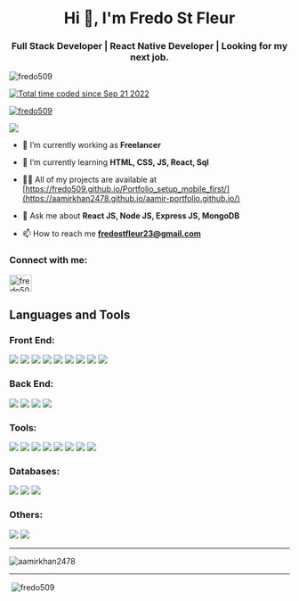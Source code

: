 <h1 align="center">Hi 👋, I'm Fredo St Fleur</h1>
<h3 align="center">Full Stack Developer | React Native Developer | Looking for my next job.</h3>

<p align="left"> <img src="https://komarev.com/ghpvc/?username=fredo509&label=Profile%20views&color=0e75b6&style=flat" alt="fredo509" /> </p>

<a href="https://wakatime.com/@0a9d1138-ce9f-40d3-bfab-4cc846380d97"><img src="https://wakatime.com/badge/user/0a9d1138-ce9f-40d3-bfab-4cc846380d97.svg" alt="Total time coded since Sep 21 2022" /></a>

<p align="left"> <a href="https://github.com/ryo-ma/github-profile-trophy"><img src="https://github-profile-trophy.vercel.app/?username=fredo509" alt="fredo509" /></a> </p>


<a href="https://fredo509.github.io/Portfolio_setup_mobile_first/" target="_blank"><p align= "left"> <img src="https://img.shields.io/badge/Aamir%20Khan-is%20Available%20for%20Hire%20-blueviolet" /> </p></a>

- 🔭 I’m currently working as **Freelancer**

- 🌱 I’m currently learning **HTML, CSS, JS, React, Sql**

- 👨‍💻 All of my projects are available at [https://fredo509.github.io/Portfolio_setup_mobile_first/](https://aamirkhan2478.github.io/aamir-portfolio.github.io/)

- 💬 Ask me about **React JS, Node JS, Express JS, MongoDB**

- 📫 How to reach me **fredostfleur23@gmail.com**

<h3 align="left">Connect with me:</h3>
<p align="left">
<a href="https://www.linkedin.com/in/fredo-st-fleur-0b41a122a" target="blank"><img align="center" src="https://raw.githubusercontent.com/rahuldkjain/github-profile-readme-generator/master/src/images/icons/Social/linked-in-alt.svg" alt="fredo509" height="30" width="40" /></a>
</p>

## Languages and Tools
<h3 align="left">Front End:</h3>
<a href="https://www.w3.org/html/" target="_blank" rel="noreferrer"><img src="https://img.shields.io/badge/html-red?style=for-the-badge&logo=html5&logoColor=white"/></a>  <a href="https://www.w3schools.com/css/" target="_blank" rel="noreferrer"><img src="https://img.shields.io/badge/css-1572B6?style=for-the-badge&logo=css3&logoColor=white"/></a>  <a href="https://developer.mozilla.org/en-US/docs/Web/JavaScript" target="_blank" rel="noreferrer"><img src="https://img.shields.io/badge/javascript-F7DF1E?style=for-the-badge&logo=javascript&logoColor=white"/></a> <a href="https://getbootstrap.com/" target="_blank" rel="noreferrer"><img src="https://img.shields.io/badge/bootstrap-7952B3?style=for-the-badge&logo=bootstrap&logoColor=white"/></a>  <a href="https://mui.com/" target="_blank" rel="noreferrer"><img src="https://img.shields.io/badge/mui-007FFF?style=for-the-badge&logo=mui&logoColor=white"/></a>  <a href="https://reactjs.org/" target="_blank" rel="noreferrer"><img src="https://img.shields.io/badge/react_js-09D3AC?style=for-the-badge&logo=createreactapp&logoColor=black"/></a>  <a href="https://reactnative.dev/" target="_blank" rel="noreferrer"><img src="https://img.shields.io/badge/react_native-61DAFB?style=for-the-badge&logo=react&logoColor=black"/></a>  <a href="https://tailwindcss.com/" target="_blank" rel="noreferrer"><img src="https://img.shields.io/badge/tailwind_css-06B6D4?style=for-the-badge&logo=tailwindcss&logoColor=black"/></a>  <a href="https://sass-lang.com/" target="_blank" rel="noreferrer"><img src="https://img.shields.io/badge/sass-CC6699?style=for-the-badge&logo=sass&logoColor=white"/></a>

<h3 align="left">Back End:</h3>
<a href="https://nodejs.org/" target="_blank" rel="noreferrer"><img src="https://img.shields.io/badge/node_js-339933?style=for-the-badge&logo=nodedotjs&logoColor=white"/></a>  <a href="https://expressjs.com/" target="_blank" rel="noreferrer"><img src="https://img.shields.io/badge/express_js-000000?style=for-the-badge&logo=express&logoColor=white"/></a>  <a href="https://www.ruby-lang.org/en/" target="_blank" rel="noreferrer"><img src="https://img.shields.io/badge/ruby-CC342D?style=for-the-badge&logo=ruby&logoColor=white"/></a>  <a href="https://rubyonrails.org/" target="_blank" rel="noreferrer"><img src="https://img.shields.io/badge/ruby_on_rails-CC0000?style=for-the-badge&logo=rubyonrails&logoColor=white"/></a>

<h3 align="left">Tools:</h3>
<a href="https://git-scm.com/" target="_blank" rel="noreferrer"><img src="https://img.shields.io/badge/git-F05032?style=for-the-badge&logo=git&logoColor=white"/></a>  <a href="https://github.com/" target="_blank" rel="noreferrer"><img src="https://img.shields.io/badge/github-181717?style=for-the-badge&logo=github&logoColor=white"/></a>  <a href="https://heroku.com/" target="_blank" rel="noreferrer"><img src="https://img.shields.io/badge/heroku-430098?style=for-the-badge&logo=heroku&logoColor=white"/></a>  <a href="https://jestjs.io/" target="_blank" rel="noreferrer"><img src="https://img.shields.io/badge/jest-C21325?style=for-the-badge&logo=jest&logoColor=white"/></a> <a href="https://www.photoshop.com/en" target="_blank" rel="noreferrer"><img src="https://img.shields.io/badge/adobe_photoshop-31A8FF?style=for-the-badge&logo=adobephotoshop&logoColor=white"/></a> <a href="https://postman.com/" target="_blank" rel="noreferrer"><img src="https://img.shields.io/badge/postman-FF6C37?style=for-the-badge&logo=postman&logoColor=white"/></a> <a href="https://webpack.js.org/" target="_blank" rel="noreferrer"><img src="https://img.shields.io/badge/webpack-8DD6F9?style=for-the-badge&logo=webpack&logoColor=white"/></a> <a href="https://redux.js.org/" target="_blank" rel="noreferrer"><img src="https://img.shields.io/badge/redux-764ABC?style=for-the-badge&logo=redux&logoColor=white"/></a>

<h3 align="left">Databases:</h3>
<a href="https://www.mongodb.com/" target="_blank" rel="noreferrer"><img src="https://img.shields.io/badge/mongodb-47A248?style=for-the-badge&logo=mongodb&logoColor=white"/></a>  <a href="https://www.microsoft.com/en-us/sql-server" target="_blank" rel="noreferrer"><img src="https://img.shields.io/badge/microsoft_sql_server-CC2927?style=for-the-badge&logo=microsoftsqlserver&logoColor=white"/></a> <a href="https://www.postgresql.org/" target="_blank" rel="noreferrer"><img src="https://img.shields.io/badge/postgresql-336791?style=for-the-badge&logo=postgresql&logoColor=white"/></a>

<h3 align="left">Others:</h3>
<a href="https://dotnet.microsoft.com/" target="_blank" rel="noreferrer"><img src="https://img.shields.io/badge/dotnet-512BD4?style=for-the-badge&logo=dotnet&logoColor=white"/></a> <a href="https://git-scm.com/" target="_blank" rel="noreferrer"><img src="https://img.shields.io/badge/csharp-239120?style=for-the-badge&logo=csharp&logoColor=white"/></a>

<hr/>
<p><img align="center" src="https://github-readme-stats.vercel.app/api/top-langs?username=fre&show_icons=true&locale=en" alt="aamirkhan2478" /></p>
<hr/>
<p>&nbsp;<img align="center" src="https://github-readme-stats.vercel.app/api?username=fredo5098&show_icons=true&locale=en" alt="fredo509" /></p>
 
